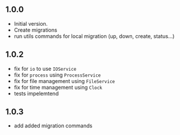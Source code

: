 ## 1.0.0

- Initial version.
- Create migrations
- run utils commands for local migration (up, down, create, status...)

## 1.0.2

- fix for `io` to use `IOService`
- fix for `process` using `ProcessService`
- fix for file management using `FileService`
- fix for time management using `Clock`
- tests impelemtend

## 1.0.3
- add added migration commands
